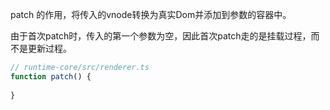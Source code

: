 
patch 的作用，将传入的vnode转换为真实Dom并添加到参数的容器中。

由于首次patch时，传入的第一个参数为空，因此首次patch走的是挂载过程，而不是更新过程。

```js
// runtime-core/src/renderer.ts
function patch() {
    
}
```